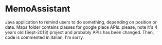 # MemoAssistant
Java application to remind users to do something, depending on position or date.  Maps folder contains classes for google place APIs. please, note it's 4 years old (Sept-2013) project and probably APIs has been changed. Then, code is commented in italian, I'm sorry.
